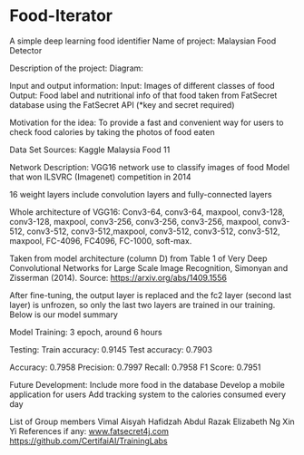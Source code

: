 # Food-Iterator
A simple deep learning food identifier
Name of project:
Malaysian Food Detector

Description of the project:
Diagram:

Input and output information:
Input: Images of different classes of food
Output: Food label and nutritional info of that food taken from FatSecret database using the FatSecret API (*key and secret required)

Motivation for the idea:
To provide a fast and convenient way for users to check food calories by taking the photos of food eaten

Data Set Sources:
Kaggle Malaysia Food 11

Network Description:
VGG16 network use to classify images of food 
Model that won ILSVRC (Imagenet) competition in 2014

16 weight layers include convolution layers and fully-connected layers

Whole architecture of VGG16:
Conv3-64, conv3-64, maxpool, conv3-128, conv3-128, maxpool,  conv3-256, conv3-256, conv3-256, maxpool, conv3-512, conv3-512, conv3-512,maxpool,  conv3-512, conv3-512, conv3-512, maxpool, FC-4096, FC4096, FC-1000, soft-max.

Taken from model architecture (column D) from Table 1 of Very Deep Convolutional Networks for Large Scale Image Recognition, Simonyan and Zisserman (2014). Source: https://arxiv.org/abs/1409.1556

After fine-tuning, the output layer is replaced and the fc2 layer (second last layer) is unfrozen, so only the last two layers are trained in our training. Below is our model summary



Model Training:
3 epoch, around 6 hours

Testing:
Train accuracy: 0.9145
Test accuracy: 0.7903

Accuracy: 0.7958
Precision: 0.7997
Recall: 0.7958
F1 Score: 0.7951


Future Development:
Include more food in the database 
Develop a mobile application for users
Add tracking system to the calories consumed every day

List of Group members
Vimal 
Aisyah Hafidzah Abdul Razak
Elizabeth Ng Xin Yi
References if any:
www.fatsecret4j.com
https://github.com/CertifaiAI/TrainingLabs
